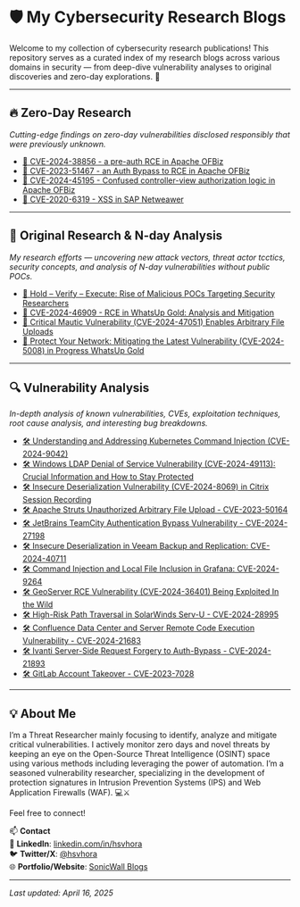 # 🛡️ My Cybersecurity Research Blogs

Welcome to my collection of cybersecurity research publications! This repository serves as a curated index of my research blogs across various domains in security — from deep-dive vulnerability analyses to original discoveries and zero-day explorations. 🚀

---

## 🔥 Zero-Day Research
*Cutting-edge findings on zero-day vulnerabilities disclosed responsibly that were previously unknown.*

- [📌 CVE-2024-38856 - a pre-auth RCE in Apache OFBiz](https://www.sonicwall.com/blog/sonicwall-discovers-second-critical-apache-ofbiz-zero-day-vulnerability)
- [📌 CVE-2023-51467 - an Auth Bypass to RCE in Apache OFBiz](https://www.sonicwall.com/blog/sonicwall-discovers-critical-apache-ofbiz-zero-day-authbiz)
- [📌 CVE-2024-45195 - Confused controller-view authorization logic in Apache OFBiz](https://seclists.org/oss-sec/2024/q3/242)
- [📌 CVE-2020-6319 - XSS in SAP Netweawer](https://www.sap.com/documents/2022/02/089613a0-167e-0010-bca6-c68f7e60039b.html)

---

## 🔬 Original Research & N-day Analysis
*My research efforts — uncovering new attack vectors, threat actor tcctics, security concepts, and analysis of N-day vulnerabilities without public POCs.*

- [🔬 Hold – Verify – Execute: Rise of Malicious POCs Targeting Security Researchers](https://www.cybersecurity-insiders.com/hold-verify-execute-rise-of-malicious-pocs-targeting-security-researchers/)
- [🔬 CVE-2024-46909 - RCE in WhatsUp Gold: Analysis and Mitigation](https://www.sonicwall.com/blog/remote-code-execution-vulnerability-in-whatsup-gold-cve-2024-46909-analysis-and-mitigation)
- [🔬 Critical Mautic Vulnerability (CVE-2024-47051) Enables Arbitrary File Uploads](https://www.sonicwall.com/blog/critical-mautic-vulnerability-cve-2024-47051-enables-arbitrary-file-uploads)
- [🔬 Protect Your Network: Mitigating the Latest Vulnerability (CVE-2024-5008) in Progress WhatsUp Gold](https://www.sonicwall.com/blog/protect-your-network-mitigating-the-latest-vulnerability-cve-2024-5008-in-progress-whatsup-gold)

---

## 🔍 Vulnerability Analysis
*In-depth analysis of known vulnerabilities, CVEs, exploitation techniques, root cause analysis, and interesting bug breakdowns.*

- [🛠️ Understanding and Addressing Kubernetes Command Injection (CVE-2024-9042)](https://www.sonicwall.com/blog/understanding-and-addressing-kubernetes-command-injection-cve-2024-9042-)
- [🛠️ Windows LDAP Denial of Service Vulnerability (CVE-2024-49113): Crucial Information and How to Stay Protected](https://www.sonicwall.com/blog/windows-ldap-dos-vulnerability-cve-2024-49113-what-you-need-to-know-and-tips-for-staying-protected)
- [🛠️ Insecure Deserialization Vulnerability (CVE-2024-8069) in Citrix Session Recording](https://www.sonicwall.com/blog/insecure-deserialization-vulnerability-cve-2024-8069-in-citrix-session-recording)
- [🛠️ Apache Struts Unauthorized Arbitrary File Upload - CVE-2023-50164](https://www.sonicwall.com/blog/apache-struts-unauthorized-arbitrary-file-upload)
- [🛠️ JetBrains TeamCity Authentication Bypass Vulnerability - CVE-2024-27198](https://www.sonicwall.com/blog/jetbrains-teamcity-authentication-bypass-vulnerabilities)
- [🛠️ Insecure Deserialization in Veeam Backup and Replication: CVE-2024-40711](https://www.sonicwall.com/blog/insecure-deserialization-in-veeam-backup-and-replication-cve-2024-40711)
- [🛠️ Command Injection and Local File Inclusion in Grafana: CVE-2024-9264](https://www.sonicwall.com/blog/command-injection-and-local-file-inclusion-in-grafana-cve-2024-9264)
- [🛠️ GeoServer RCE Vulnerability (CVE-2024-36401) Being Exploited In the Wild](https://www.sonicwall.com/blog/geoserver-rce-vulnerability-cve-2024-36401-being-exploited-in-the-wild)
- [🛠️ High-Risk Path Traversal in SolarWinds Serv-U - CVE-2024-28995](https://www.sonicwall.com/blog/high-risk-path-traversal-in-solarwinds-serv-u)
- [🛠️ Confluence Data Center and Server Remote Code Execution Vulnerability - CVE-2024-21683](https://www.sonicwall.com/blog/confluence-data-center-and-server-remote-code-execution-vulnerability)
- [🛠️ Ivanti Server-Side Request Forgery to Auth-Bypass - CVE-2024-21893](https://www.sonicwall.com/blog/ivanti-server-side-request-forgery-to-auth-bypass)
- [🛠️ GitLab Account Takeover - CVE-2023-7028](https://www.sonicwall.com/blog/gitlab-account-takeover)

---

## 💡 About Me

I’m a Threat Researcher mainly focusing to identify, analyze and mitigate critical vulnerabilities. I actively monitor zero days and novel threats by keeping an eye on the Open-Source Threat Intelligence (OSINT) space using various methods including leveraging the power of automation. I’m a seasoned vulnerability researcher, specializing in the development of protection signatures in Intrusion Prevention Systems (IPS) and Web Application Firewalls (WAF). 💻⚔️

Feel free to connect!

📫 **Contact**  
🔗 **LinkedIn**: [linkedin.com/in/hsvhora](https://in.linkedin.com/in/hsvhora)  
🐦 **Twitter/X**: [@hsvhora](https://twitter.com/hsvhora)  
🌐 **Portfolio/Website**: [SonicWall Blogs](https://www.sonicwall.com/blog/authors/hasib-vhora)

---
*Last updated: April 16, 2025*
